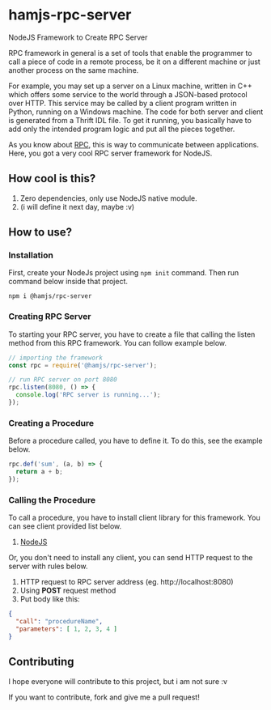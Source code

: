 # hamjs-rpc-server
NodeJS Framework to Create RPC Server 

RPC framework in general is a set of tools that enable the programmer to call a piece of code in a remote process, be it on a different machine or just another process on the same machine.

For example, you may set up a server on a Linux machine, written in C++ which offers some service to the world through a JSON-based protocol over HTTP. This service may be called by a client program written in Python, running on a Windows machine. The code for both server and client is generated from a Thrift IDL file. To get it running, you basically have to add only the intended program logic and put all the pieces together.


As you know about [RPC](https://en.wikipedia.org/wiki/Remote_procedure_call),
this is way to communicate between applications. Here, you got a very cool RPC
server framework for NodeJS.

## How cool is this?
1. Zero dependencies, only use NodeJS native module.
2. (i will define it next day, maybe :v)

## How to use?
### Installation
First, create your NodeJs project using `npm init` command.
Then run command below inside that project.

```npm i @hamjs/rpc-server```

### Creating RPC Server
To starting your RPC server, you have to create a file that
calling the listen method from this RPC framework. You can
follow example below.

```js
// importing the framework
const rpc = require('@hamjs/rpc-server');

// run RPC server on port 8080
rpc.listen(8080, () => {
  console.log('RPC server is running...');
});
```

### Creating a Procedure
Before a procedure called, you have to define it.
To do this, see the example below.

```js
rpc.def('sum', (a, b) => {
  return a + b;
});
```

### Calling the Procedure
To call a procedure, you have to install client library for this framework.
You can see client provided list below.
1. [NodeJS](https://github.com/hadihammurabi/hamjs-rpc-client-node)

Or, you don't need to install any client, you can send HTTP request to the server
with rules below.
1. HTTP request to RPC server address (eg. http://localhost:8080)
2. Using **POST** request method
3. Put body like this:
```json
{
  "call": "procedureName",
  "parameters": [ 1, 2, 3, 4 ]
}
```

## Contributing
I hope everyone will contribute to this project, but i am not sure :v

If you want to contribute, fork and give me a pull request!

